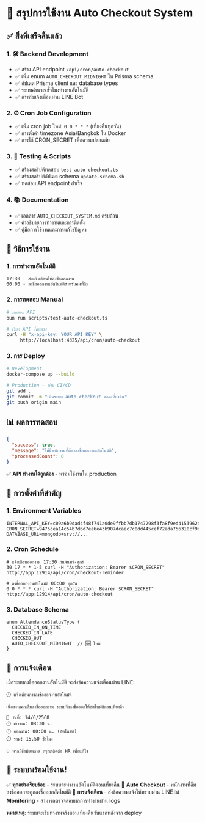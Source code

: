 # 🎯 สรุปการใช้งาน Auto Checkout System

## ✅ สิ่งที่เสร็จสิ้นแล้ว

### 1. 🛠️ Backend Development
- ✅ สร้าง API endpoint `/api/cron/auto-checkout`
- ✅ เพิ่ม enum `AUTO_CHECKOUT_MIDNIGHT` ใน Prisma schema
- ✅ อัปเดต Prisma client และ database types
- ✅ ระบบคำนวณชั่วโมงทำงานอัตโนมัติ
- ✅ การส่งแจ้งเตือนผ่าน LINE Bot

### 2. ⏰ Cron Job Configuration
- ✅ เพิ่ม cron job ใหม่: `0 0 * * *` (เที่ยงคืนทุกวัน)
- ✅ การตั้งค่า timezone Asia/Bangkok ใน Docker
- ✅ การใช้ CRON_SECRET เพื่อความปลอดภัย

### 3. 🧪 Testing & Scripts
- ✅ สร้างสคริปต์ทดสอบ `test-auto-checkout.ts`
- ✅ สร้างสคริปต์อัปเดต schema `update-schema.sh`
- ✅ ทดสอบ API endpoint สำเร็จ

### 4. 📚 Documentation
- ✅ เอกสาร `AUTO_CHECKOUT_SYSTEM.md` ครบถ้วน
- ✅ คำอธิบายการทำงานและการติดตั้ง
- ✅ คู่มือการใช้งานและการแก้ไขปัญหา

## 🚀 วิธีการใช้งาน

### 1. การทำงานอัตโนมัติ
```
17:30 - ส่งแจ้งเตือนให้ลงชื่อออกงาน
00:00 - ลงชื่อออกงานอัตโนมัติสำหรับคนที่ลืม
```

### 2. การทดสอบ Manual
```bash
# ทดสอบ API
bun run scripts/test-auto-checkout.ts

# เรียก API โดยตรง
curl -H "x-api-key: YOUR_API_KEY" \
     http://localhost:4325/api/cron/auto-checkout
```

### 3. การ Deploy
```bash
# Development
docker-compose up --build

# Production - ผ่าน CI/CD
git add .
git commit -m "เพิ่มระบบ auto checkout ตอนเที่ยงคืน"
git push origin main
```

## 📊 ผลการทดสอบ

```json
{
  "success": true,
  "message": "ไม่มีพนักงานที่ต้องลงชื่อออกงานอัตโนมัติ",
  "processedCount": 0
}
```

✅ **API ทำงานได้ถูกต้อง** - พร้อมใช้งานใน production

## 🔧 การตั้งค่าที่สำคัญ

### 1. Environment Variables
```env
INTERNAL_API_KEY=c09a6b9dad4f48f741a0de9ffbb7db1747298f3fa8f9ed4153962d2f118cf532
CRON_SECRET=9475cea14c54b7d6d7ee6e43b907dcaec7c0dd445cef72ada756310cf9d3c494
DATABASE_URL=mongodb+srv://...
```

### 2. Cron Schedule
```cron
# แจ้งเตือนออกงาน 17:30 วันจันทร์-ศุกร์
30 17 * * 1-5 curl -H "Authorization: Bearer $CRON_SECRET" http://app:12914/api/cron/checkout-reminder

# ลงชื่อออกงานอัตโนมัติ 00:00 ทุกวัน
0 0 * * * curl -H "Authorization: Bearer $CRON_SECRET" http://app:12914/api/cron/auto-checkout
```

### 3. Database Schema
```prisma
enum AttendanceStatusType {
  CHECKED_IN_ON_TIME
  CHECKED_IN_LATE
  CHECKED_OUT
  AUTO_CHECKOUT_MIDNIGHT  // 🆕 ใหม่
}
```

## 📱 การแจ้งเตือน

เมื่อระบบลงชื่อออกงานอัตโนมัติ จะส่งข้อความแจ้งเตือนผ่าน LINE:

```
🕛 แจ้งเตือนการลงชื่อออกงานอัตโนมัติ

เนื่องจากคุณลืมลงชื่อออกงาน ระบบจึงลงชื่อออกให้อัตโนมัติตอนเที่ยงคืน

📅 วันที่: 14/6/2568
🕐 เข้างาน: 08:30 น.
🕛 ออกงาน: 00:00 น. (อัตโนมัติ)
⏱️ รวม: 15.50 ชั่วโมง

💡 หากมีข้อผิดพลาด กรุณาติดต่อ HR เพื่อแก้ไข
```

## 🎉 ระบบพร้อมใช้งาน!

✅ **ทุกอย่างเรียบร้อย** - ระบบจะทำงานอัตโนมัติตอนเที่ยงคืน
🔄 **Auto Checkout** - พนักงานที่ลืมลงชื่อออกจะถูกลงชื่อออกอัตโนมัติ
📱 **การแจ้งเตือน** - ส่งข้อความแจ้งให้ทราบผ่าน LINE
📊 **Monitoring** - สามารถตรวจสอบผลการทำงานผ่าน logs

**หมายเหตุ**: ระบบจะเริ่มทำงานจริงตอนเที่ยงคืนวันแรกหลังจาก deploy
